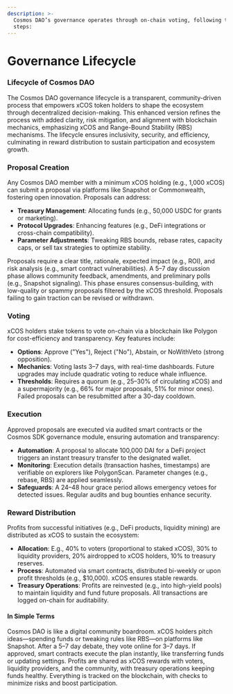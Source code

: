 ```yaml
---
description: >-
  Cosmos DAO’s governance operates through on-chain voting, following these
  steps:
---
```


# Governance Lifecycle

### Lifecycle of Cosmos DAO

The Cosmos DAO governance lifecycle is a transparent, community-driven process that empowers xCOS token holders to shape the ecosystem through decentralized decision-making. This enhanced version refines the process with added clarity, risk mitigation, and alignment with blockchain mechanics, emphasizing xCOS and Range-Bound Stability (RBS) mechanisms. The lifecycle ensures inclusivity, security, and efficiency, culminating in reward distribution to sustain participation and ecosystem growth.



### Proposal Creation

Any Cosmos DAO member with a minimum xCOS holding (e.g., 1,000 xCOS) can submit a proposal via platforms like Snapshot or Commonwealth, fostering open innovation. Proposals can address:

* **Treasury Management**: Allocating funds (e.g., 50,000 USDC for grants or marketing).
* **Protocol Upgrades**: Enhancing features (e.g., DeFi integrations or cross-chain compatibility).
* **Parameter Adjustments**: Tweaking RBS bounds, rebase rates, capacity caps, or sell tax strategies to optimize stability.

Proposals require a clear title, rationale, expected impact (e.g., ROI), and risk analysis (e.g., smart contract vulnerabilities). A 5–7 day discussion phase allows community feedback, amendments, and preliminary polls (e.g., Snapshot signaling). This phase ensures consensus-building, with low-quality or spammy proposals filtered by the xCOS threshold. Proposals failing to gain traction can be revised or withdrawn.



### Voting

xCOS holders stake tokens to vote on-chain via a blockchain like Polygon for cost-efficiency and transparency. Key features include:

* **Options**: Approve ("Yes"), Reject ("No"), Abstain, or NoWithVeto (strong opposition).
* **Mechanics**: Voting lasts 3–7 days, with real-time dashboards. Future upgrades may include quadratic voting to reduce whale influence.
* **Thresholds**: Requires a quorum (e.g., 25–30% of circulating xCOS) and a supermajority (e.g., 66% for major proposals, 51% for minor ones). Failed proposals can be resubmitted after a 30-day cooldown.



### Execution

Approved proposals are executed via audited smart contracts or the Cosmos SDK governance module, ensuring automation and transparency:

* **Automation**: A proposal to allocate 100,000 DAI for a DeFi project triggers an instant treasury transfer to the designated wallet.
* **Monitoring**: Execution details (transaction hashes, timestamps) are verifiable on explorers like PolygonScan. Parameter changes (e.g., rebase, RBS) are applied seamlessly.
* **Safeguards**: A 24–48 hour grace period allows emergency vetoes for detected issues. Regular audits and bug bounties enhance security.



### Reward Distribution

Profits from successful initiatives (e.g., DeFi products, liquidity mining) are distributed as xCOS to sustain the ecosystem:

* **Allocation**: E.g., 40% to voters (proportional to staked xCOS), 30% to liquidity providers, 20% airdropped to xCOS holders, 10% to treasury reserves.
* **Process**: Automated via smart contracts, distributed bi-weekly or upon profit thresholds (e.g., $10,000). xCOS ensures stable rewards.
* **Treasury Operations**: Profits are reinvested (e.g., into high-yield pools) to maintain liquidity and fund future proposals. All transactions are logged on-chain for auditability.



#### In Simple Terms

Cosmos DAO is like a digital community boardroom. xCOS holders pitch ideas—spending funds or tweaking rules like RBS—on platforms like Snapshot. After a 5–7 day debate, they vote online for 3–7 days. If approved, smart contracts execute the plan instantly, like transferring funds or updating settings. Profits are shared as xCOS rewards with voters, liquidity providers, and the community, with treasury operations keeping funds healthy. Everything is tracked on the blockchain, with checks to minimize risks and boost participation.

###
